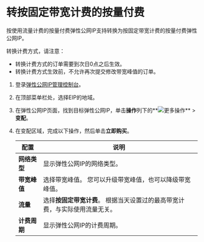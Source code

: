 # 转按固定带宽计费的按量付费

按使用流量计费的按量付费弹性公网IP支持转换为按固定带宽计费的按量付费弹性公网IP。

转换计费方式，请注意：

-   转换计费方式的订单需要到次日0点之后生效。
-   转换计费方式生效前，不允许再次提交修改带宽峰值的订单。

1.  登录[弹性公网IP管理控制台](https://vpc.console.aliyun.com/eip)。

2.  在顶部菜单栏处，选择EIP的地域。

3.  在弹性公网IP页面，找到目标弹性公网IP，单击**操作**列下的**![更多操作](https://static-aliyun-doc.oss-accelerate.aliyuncs.com/assets/img/zh-CN/8408559951/p143776.png)** \> **变配**。

4.  在变配区域，完成以下操作，然后单击**立即购买**。

    |配置|说明|
    |--|--|
    |**网络类型**|显示弹性公网IP的网络类型。|
    |**带宽峰值**|选择带宽峰值。 您可以升级带宽峰值，也可以降级带宽峰值。 |
    |**流量**|选择**按固定带宽计费**。 根据当天设置过的最高带宽计费，与实际使用流量无关。 |
    |**计费周期**|显示弹性公网IP的计费周期。|


